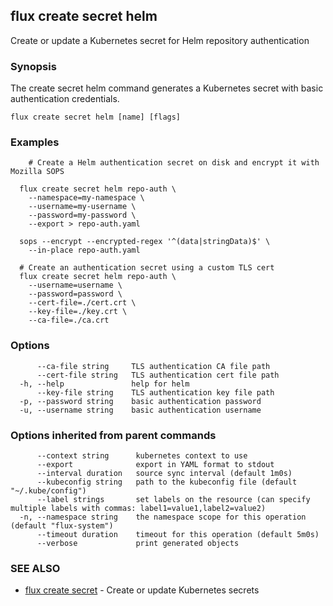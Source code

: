 ## flux create secret helm

Create or update a Kubernetes secret for Helm repository authentication

### Synopsis


The create secret helm command generates a Kubernetes secret with basic authentication credentials.

```
flux create secret helm [name] [flags]
```

### Examples

```
    # Create a Helm authentication secret on disk and encrypt it with Mozilla SOPS

  flux create secret helm repo-auth \
    --namespace=my-namespace \
    --username=my-username \
    --password=my-password \
    --export > repo-auth.yaml

  sops --encrypt --encrypted-regex '^(data|stringData)$' \
    --in-place repo-auth.yaml

  # Create an authentication secret using a custom TLS cert
  flux create secret helm repo-auth \
    --username=username \
    --password=password \
    --cert-file=./cert.crt \
    --key-file=./key.crt \
    --ca-file=./ca.crt

```

### Options

```
      --ca-file string     TLS authentication CA file path
      --cert-file string   TLS authentication cert file path
  -h, --help               help for helm
      --key-file string    TLS authentication key file path
  -p, --password string    basic authentication password
  -u, --username string    basic authentication username
```

### Options inherited from parent commands

```
      --context string      kubernetes context to use
      --export              export in YAML format to stdout
      --interval duration   source sync interval (default 1m0s)
      --kubeconfig string   path to the kubeconfig file (default "~/.kube/config")
      --label strings       set labels on the resource (can specify multiple labels with commas: label1=value1,label2=value2)
  -n, --namespace string    the namespace scope for this operation (default "flux-system")
      --timeout duration    timeout for this operation (default 5m0s)
      --verbose             print generated objects
```

### SEE ALSO

* [flux create secret](flux_create_secret.md)	 - Create or update Kubernetes secrets

